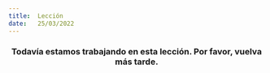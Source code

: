 ```yaml
---
title:  Lección
date:   25/03/2022
---
```


### <center>Todavía estamos trabajando en esta lección. Por favor, vuelva más tarde.</center>